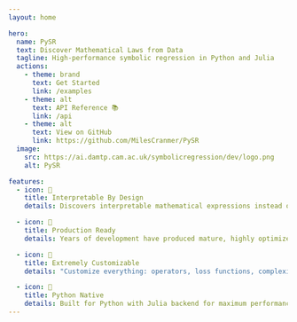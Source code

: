 ```yaml
---
layout: home

hero:
  name: PySR
  text: Discover Mathematical Laws from Data
  tagline: High-performance symbolic regression in Python and Julia
  actions:
    - theme: brand
      text: Get Started
      link: /examples
    - theme: alt
      text: API Reference 📚
      link: /api
    - theme: alt
      text: View on GitHub
      link: https://github.com/MilesCranmer/PySR
  image:
    src: https://ai.damtp.cam.ac.uk/symbolicregression/dev/logo.png
    alt: PySR

features:
  - icon: 🔬
    title: Interpretable By Design
    details: Discovers interpretable mathematical expressions instead of black-box models.

  - icon: 🚀
    title: Production Ready
    details: Years of development have produced mature, highly optimized parallel evolutionary algorithms.

  - icon: 🔧
    title: Extremely Customizable
    details: "Customize everything: operators, loss functions, complexity, input types, optimizer, and more."

  - icon: 🐍
    title: Python Native
    details: Built for Python with Julia backend for maximum performance and ease of use.
---
```


<!-- README_CONTENT_MARKER -->
